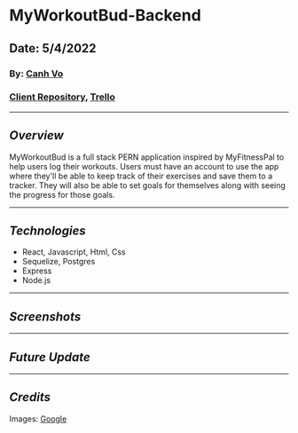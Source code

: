 # MyWorkoutBud-Backend

## Date: 5/4/2022

### By: [Canh Vo](https://www.linkedin.com/in/canhvo16/)

### [Client Repository](https://github.com/canhvo16/MyWorkoutBud-Frontend), [Trello](https://trello.com/b/caO6Il0y/myworkoutbud)

---

## **_Overview_**

MyWorkoutBud is a full stack PERN application inspired by MyFitnessPal to help users log their workouts. Users must have an account to use the app where they'll be able to keep track of their exercises and save them to a tracker. They will also be able to set goals for themselves along with seeing the progress for those goals.

---

## **_Technologies_**

- React, Javascript, Html, Css
- Sequelize, Postgres
- Express
- Node.js

---

## **_Screenshots_**

---

## **_Future Update_**

---

## **_Credits_**

Images: [Google](https://www.google.com/)
